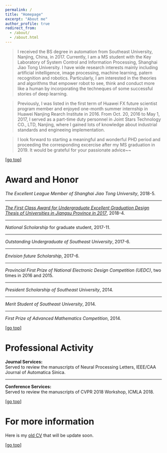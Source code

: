 ```yaml
---
permalink: /
title: "Homepage" 
excerpt: "About me"
author_profile: true
redirect_from: 
  - /about/
  - /about.html
---
```

>I received the BS degree in automation from Southeast University, Nanjing, China, in 2017. Currently, I am a MS student with the Key Laboratory of System Control and Information Processing, Shanghai Jiao Tong University. <!--My current research interests include artificial intelligence, pattern recognition, image processing and robotics.--> 
I have wide research interests mainly including artificial initelligence, image processing, machine learning, patern recognition and robotics. Particularly, I am interested in the theories and algorithms that empower robot to see, think and conduct more like a human by incorporating the techneques of some successful stories of deep learning.  

>Previously, I was listed in the first term of Huawei FX future scientist program member and enjoyed one-month summer internship in Huawei Nanjing Rearch Institute in 2016. From Oct. 20, 2016 to May 1, 2017, I served as a part-time duty personnel in Joint Stars Technology CO., LTD, Nanjing, where I gained lots of knowledge about industrial standards and engineeing implementation.  

>I look forward to starting a meaningful and wonderful PHD period and proceeding the corresponding excercise after my MS graduation in 2019. It would be grateful for your passionate advice~~  

[[go top](https://alanlusun.github.io/)]

Award and Honor
===  
*The Excellent League Member of Shanghai Jiao Tong University*, 2018-5.  

---
*[The First Class Award for Undergraduate Excellent Graduation Design Thesis of Universities in Jiangsu Province in 2017](http://www.jsjyt.gov.cn/xxgk/jcms_files/jcms1/web1/site/art/2018/4/11/art_262_9870.html)*, 2018-4.  

---
*National Scholarship* for graduate student, 2017-11.  

---
*Outstanding Undergraduate of Southeast University*, 2017-6.  

---
*Envision future Scholarship*, 2017-6.

---
*Provincial First Prize of National Electronic Design Competition (UEDC)*, two times in 2016 and 2015.  

---
*President Scholarship of Southeast University*, 2014.

---
*Merit Student of Southeast University*, 2014.

---
*First Prize of Advanced Mathematics Competition*, 2014.  

[[go top](https://alanlusun.github.io/)]  

Professional Activity  
===
**Journal Services:**  
Served to review the manuscripts of Neural Processing Letters, IEEE/CAA Journal of Automatica Sinica.  

---  
**Conference Services:**  
Served to review the manuscripts of CVPR 2018 Workshop, ICMLA 2018.

[[go top](https://alanlusun.github.io/)] 


For more information  
===  
Here is my [old CV](https://alanlusun.github.io/files/my-CV.pdf) that will be update soon.

[[go top](https://alanlusun.github.io/)]
